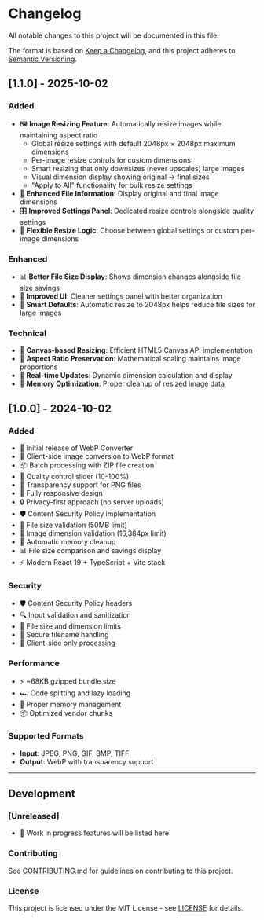 # Changelog

All notable changes to this project will be documented in this file.

The format is based on [Keep a Changelog](https://keepachangelog.com/en/1.0.0/),
and this project adheres to [Semantic Versioning](https://semver.org/spec/v2.0.0.html).

## [1.1.0] - 2025-10-02

### Added
- 🖼️ **Image Resizing Feature**: Automatically resize images while maintaining aspect ratio
  - Global resize settings with default 2048px × 2048px maximum dimensions
  - Per-image resize controls for custom dimensions
  - Smart resizing that only downsizes (never upscales) large images
  - Visual dimension display showing original → final sizes
  - "Apply to All" functionality for bulk resize settings
- 📏 **Enhanced File Information**: Display original and final image dimensions
- 🎛️ **Improved Settings Panel**: Dedicated resize controls alongside quality settings
- 🔧 **Flexible Resize Logic**: Choose between global settings or custom per-image dimensions

### Enhanced
- 📊 **Better File Size Display**: Shows dimension changes alongside file size savings
- 🎨 **Improved UI**: Cleaner settings panel with better organization
- 🧠 **Smart Defaults**: Automatic resize to 2048px helps reduce file sizes for large images

### Technical
- 📐 **Canvas-based Resizing**: Efficient HTML5 Canvas API implementation
- 🎯 **Aspect Ratio Preservation**: Mathematical scaling maintains image proportions
- 🔄 **Real-time Updates**: Dynamic dimension calculation and display
- 🧹 **Memory Optimization**: Proper cleanup of resized image data

## [1.0.0] - 2024-10-02

### Added
- 🎉 Initial release of WebP Converter
- 🚀 Client-side image conversion to WebP format
- 📦 Batch processing with ZIP file creation
- 🎯 Quality control slider (10-100%)
- 🎨 Transparency support for PNG files
- 📱 Fully responsive design
- 🔒 Privacy-first approach (no server uploads)
- 🛡️ Content Security Policy implementation
- 📏 File size validation (50MB limit)
- 📐 Image dimension validation (16,384px limit)
- 🧹 Automatic memory cleanup
- 📊 File size comparison and savings display
- ⚡ Modern React 19 + TypeScript + Vite stack

### Security
- 🛡️ Content Security Policy headers
- 🔍 Input validation and sanitization
- 📏 File size and dimension limits
- 🧹 Secure filename handling
- 🔐 Client-side only processing

### Performance
- ⚡ ~68KB gzipped bundle size
- 🏎️ Code splitting and lazy loading
- 🧹 Proper memory management
- 📦 Optimized vendor chunks

### Supported Formats
- **Input**: JPEG, PNG, GIF, BMP, TIFF
- **Output**: WebP with transparency support

---

## Development

### [Unreleased]
- 🚧 Work in progress features will be listed here

### Contributing
See [CONTRIBUTING.md](.github/CONTRIBUTING.md) for guidelines on contributing to this project.

### License
This project is licensed under the MIT License - see [LICENSE](LICENSE) for details.